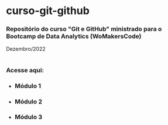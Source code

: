 # curso-git-github

### Repositório do curso "Git e GitHub" ministrado para o Bootcamp de Data Analytics (WoMakersCode)
Dezembro/2022
#
### Acesse aqui:
- ### Módulo 1
- ### Módulo 2
- ### Módulo 3
